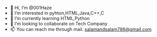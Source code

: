 - 👋 Hi, I’m @001Haze
- 👀 I’m interested in pyhton,HTML,Java,C++,C
- 🌱 I’m currently learning HTML,Python
- 💞️ I’m looking to collaborate on Tech Company 
- 📫 You can reach me through mail. salamandsalam786@gmail.com 

<!---
001Haze/001Haze is a ✨ special ✨ repository because its `README.md` (this file) appears on your GitHub profile.
You can click the Preview link to take a look at your changes.
--->
